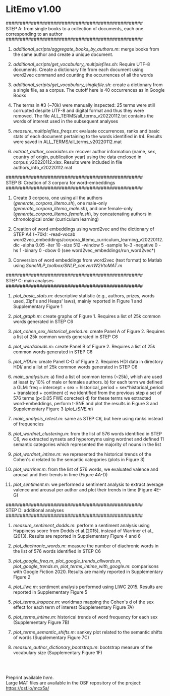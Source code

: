 # LitEmo v1.00

#################################################<br>
STEP A: from single books to a collection of documents, each one corresponding to an author<br>
#################################################<br>

1) <i>additional_scripts/aggregate_books_by_authors.m</i>: merge books from the same author and create a unique document.

2) <i>additional_scripts/get_vocabulary_multiplefiles.sh</i>: Require UTF-8 documents. Create a dictionary file from each document using word2vec command and counting the occurrences of all the words

3) <i>additional_scripts/get_vocabulary_singlefile.sh</i>: create a dictionary from a single file, as a corpus. The cutoff here is 40 occurrences as in Google Books

4) The terms in #3 (~70k) were manually inspected: 25 terms were still corrupted despite UTF-8 and digital format and thus they were removed. The file ALL_TERMS/all_terms_v20220112.txt contains the words of interest used in the subsequent analyses

5) <i>measure_multiplefiles_freqs.m</i>: evaluate occurrences, ranks and basic stats of each document pertaining to the words identified in #4. Results were saved in ALL_TERMS/all_terms_v20220112.mat

6) <i>extract_author_covariates.m</i>: recover author information (name, sex, country of origin, publication year) using the data enclosed in corpus_v20220112.xlsx. Results were included in file authors_info_v20220112.mat

#################################################<br>
STEP B: Creation of 3 corpora for word-embeddings<br>
#################################################<br>

1) Create 3 corpora, one using all the authors (<i>generate_corpora_litemo.sh</i>), one male-only (<i>generate_corpora_litemo_male.sh</i>), and one female-only (<i>generate_corpora_litemo_female.sh</i>), by concatenating authors in chronological order (curriculum learning)

2) Creation of word embeddings using word2vec and the dictionary of STEP A4 (~70k): -read-vocab word2vec_embeddings/corpora_litemo_curriculum_learning_v20220112.dic -alpha 0.05 -iter 10 -size 512 -window 5 -sample 1e-3 -negative 0 -hs 1 -binary 0 -cbow 0 (see word2vec_embeddings/run_word2vec*)

3) Conversion of word embeddings from word2vec (text format) to Matlab using <i>SaneNLP_toolbox/SNLP_convertW2VtoMAT.m</i>

#################################################<br>
STEP C: main analyses <br>
#################################################<br>

1) <i>plot_basic_stats.m</i>: descriptive statistic (e.g., authors, prizes, words used, Zipf's and Heaps' laws), mainly reported in Figure 1 and Supplementary Figure 1

2) <i>plot_graph.m</i>: create graphs of Figure 1. Requires a list of 25k common words generated in STEP C6

3) <i>plot_cohen_sex_historical_period.m</i>: create Panel A of Figure 2. Requires a list of 25k common words generated in STEP C6

4) <i>plot_wordclouds.m</i>: create Panel B of Figure 2. Requires a list of 25k common words generated in STEP C6

5) <i>plot_HDI.m</i>: create Panel C-D of Figure 2. Requires HDI data in directory HDI/ and a list of 25k common words generated in STEP C6

6) <i>main_analysis.m</i>:  a) find a list of common terms (~25k), which are used at least by 10% of male or females authors.
                            b) for each term we defined a GLM: freq ~ intercept + sex + historical_period + sex*historical_period + translated + continent
                            c) we identified from the previous step a set of 576 terms (p<0.05 FWE corected)
                            d) for these terms we extracted word-embeddings, perform t-SNE and plot the results in Figure 3 and Supplementary Figure 3 (<i>plot_tSNE.m</i>)

7) <i>main_analysis_retest.m</i>: same as STEP C6, but here using ranks instead of frequencies

8) <i>plot_wordnet_clustering.m</i>: from the list of 576 words identified in STEP C6, we extracted synsets and hyperonyms using wordnet and defined 11 semantic categories which represented the majority of nouns in the list

9) <i>plot_wordnet_intime.m</i>: we represented the historical trends of the Cohen's d related to the semantic categories (plots in Figure 3)

10) <i>plot_warriner.m</i>: from the list of 576 words, we evaluated valence and arousal and their trends in time (Figure 4A-D)

11) <i>plot_sentiment.m</i>: we performed a sentiment analysis to extract average valence and arousal per author and plot their trends in time (Figure 4E-G)

#################################################<br>
STEP D: additional analyses <br>
#################################################<br>

1) <i>measure_sentiment_dodds.m</i>: perform a sentiment analysis using Happiness score from Dodds et al.(2015), instead of Warriner et al., (2013). Results are reported in Supplementary Figure 4 and 6

2) <i>plot_diachronic_words.m</i>: measure the number of diachronic words in the list of 576 words identified in STEP C6

3) <i>plot_google_freq.m</i>, <i>plot_google_trends_allwords.m</i>, <i>plot_google_trends.m</i>, <i>plot_terms_intime_with_google.m</i>: comparisons with Google Fiction 2020. Results are mainly reported in Supplementary Figure 2

4) <i>plot_liwc.m</i>: sentiment analysis performed using LIWC 2015. Results are reported in Supplementary Figure 5

5) <i>plot_terms_inspace.m</i>: worldmap mapping the Cohen's d of the sex effect for each term of interest (Supplementary Figure 7A)

6) <i>plot_terms_intime.m</i>: historical trends of word frequency for each sex (Supplementary Figure 7B)

7) <i>plot_terms_semantic_shifts.m</i>: sankey plot related to the semantic shifts of words (Supplementary Figure 7C)

8) <i>measure_author_dictionary_bootstrap.m</i>: bootstrap measure of the vocabulary size (Supplementary Figure 1F)
<br>
<br>

Preprint available <i>here</i>.<br>
Large MAT files are available in the OSF repository of the project: https://osf.io/mcx5a/ <br>




